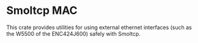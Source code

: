 # Smoltcp MAC

This crate provides utilities for using external ethernet interfaces (such as the W5500 of the
        ENC424J600) safely with Smoltcp.
